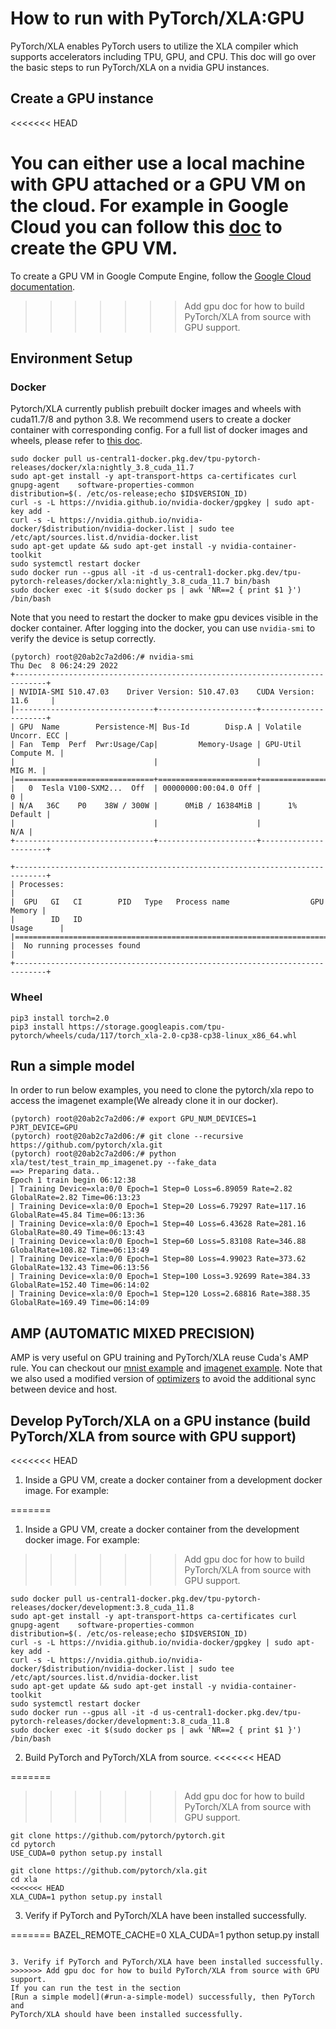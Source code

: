 # How to run with PyTorch/XLA:GPU

PyTorch/XLA enables PyTorch users to utilize the XLA compiler which supports accelerators including TPU, GPU, and CPU. This doc will go over the basic steps to run PyTorch/XLA on a nvidia GPU instances.

## Create a GPU instance
<<<<<<< HEAD

You can either use a local machine with GPU attached or a GPU VM on the cloud. For example in Google Cloud you can follow this [doc](https://cloud.google.com/compute/docs/gpus/create-vm-with-gpus) to create the GPU VM.
=======
To create a GPU VM in Google Compute Engine, follow the [Google Cloud documentation](https://cloud.google.com/compute/docs/gpus/create-vm-with-gpus).

>>>>>>> Add gpu doc for how to build PyTorch/XLA from source with GPU support.

## Environment Setup

### Docker
Pytorch/XLA currently publish prebuilt docker images and wheels with cuda11.7/8 and python 3.8. We recommend users to create a docker container with corresponding config. For a full list of docker images and wheels, please refer to [this doc](https://github.com/pytorch/xla#available-docker-images-and-wheels).
```
sudo docker pull us-central1-docker.pkg.dev/tpu-pytorch-releases/docker/xla:nightly_3.8_cuda_11.7
sudo apt-get install -y apt-transport-https ca-certificates curl gnupg-agent    software-properties-common
distribution=$(. /etc/os-release;echo $ID$VERSION_ID)
curl -s -L https://nvidia.github.io/nvidia-docker/gpgkey | sudo apt-key add -
curl -s -L https://nvidia.github.io/nvidia-docker/$distribution/nvidia-docker.list | sudo tee /etc/apt/sources.list.d/nvidia-docker.list
sudo apt-get update && sudo apt-get install -y nvidia-container-toolkit
sudo systemctl restart docker
sudo docker run --gpus all -it -d us-central1-docker.pkg.dev/tpu-pytorch-releases/docker/xla:nightly_3.8_cuda_11.7 bin/bash
sudo docker exec -it $(sudo docker ps | awk 'NR==2 { print $1 }') /bin/bash
```

Note that you need to restart the docker to make gpu devices visible in the docker container. After logging into the docker, you can use `nvidia-smi` to verify the device is setup correctly.

```
(pytorch) root@20ab2c7a2d06:/# nvidia-smi
Thu Dec  8 06:24:29 2022
+-----------------------------------------------------------------------------+
| NVIDIA-SMI 510.47.03    Driver Version: 510.47.03    CUDA Version: 11.6     |
|-------------------------------+----------------------+----------------------+
| GPU  Name        Persistence-M| Bus-Id        Disp.A | Volatile Uncorr. ECC |
| Fan  Temp  Perf  Pwr:Usage/Cap|         Memory-Usage | GPU-Util  Compute M. |
|                               |                      |               MIG M. |
|===============================+======================+======================|
|   0  Tesla V100-SXM2...  Off  | 00000000:00:04.0 Off |                    0 |
| N/A   36C    P0    38W / 300W |      0MiB / 16384MiB |      1%      Default |
|                               |                      |                  N/A |
+-------------------------------+----------------------+----------------------+

+-----------------------------------------------------------------------------+
| Processes:                                                                  |
|  GPU   GI   CI        PID   Type   Process name                  GPU Memory |
|        ID   ID                                                   Usage      |
|=============================================================================|
|  No running processes found                                                 |
+-----------------------------------------------------------------------------+

```

### Wheel
```
pip3 install torch=2.0
pip3 install https://storage.googleapis.com/tpu-pytorch/wheels/cuda/117/torch_xla-2.0-cp38-cp38-linux_x86_64.whl
```

## Run a simple model
In order to run below examples, you need to clone the pytorch/xla repo to access the imagenet example(We already clone it in our docker).

```
(pytorch) root@20ab2c7a2d06:/# export GPU_NUM_DEVICES=1 PJRT_DEVICE=GPU
(pytorch) root@20ab2c7a2d06:/# git clone --recursive https://github.com/pytorch/xla.git
(pytorch) root@20ab2c7a2d06:/# python xla/test/test_train_mp_imagenet.py --fake_data
==> Preparing data..
Epoch 1 train begin 06:12:38
| Training Device=xla:0/0 Epoch=1 Step=0 Loss=6.89059 Rate=2.82 GlobalRate=2.82 Time=06:13:23
| Training Device=xla:0/0 Epoch=1 Step=20 Loss=6.79297 Rate=117.16 GlobalRate=45.84 Time=06:13:36
| Training Device=xla:0/0 Epoch=1 Step=40 Loss=6.43628 Rate=281.16 GlobalRate=80.49 Time=06:13:43
| Training Device=xla:0/0 Epoch=1 Step=60 Loss=5.83108 Rate=346.88 GlobalRate=108.82 Time=06:13:49
| Training Device=xla:0/0 Epoch=1 Step=80 Loss=4.99023 Rate=373.62 GlobalRate=132.43 Time=06:13:56
| Training Device=xla:0/0 Epoch=1 Step=100 Loss=3.92699 Rate=384.33 GlobalRate=152.40 Time=06:14:02
| Training Device=xla:0/0 Epoch=1 Step=120 Loss=2.68816 Rate=388.35 GlobalRate=169.49 Time=06:14:09
```
## AMP (AUTOMATIC MIXED PRECISION)
AMP is very useful on GPU training and PyTorch/XLA reuse Cuda's AMP rule. You can checkout our [mnist example](https://github.com/pytorch/xla/blob/master/test/test_train_mp_mnist_amp.py) and [imagenet example](https://github.com/pytorch/xla/blob/master/test/test_train_mp_imagenet_amp.py). Note that we also used a modified version of [optimizers](https://github.com/pytorch/xla/tree/master/torch_xla/amp/syncfree) to avoid the additional sync between device and host.

## Develop PyTorch/XLA on a GPU instance (build PyTorch/XLA from source with GPU support)

<<<<<<< HEAD
1. Inside a GPU VM, create a docker container from a development docker image. For example:

=======
1. Inside a GPU VM, create a docker container from the development docker image. For example:
>>>>>>> Add gpu doc for how to build PyTorch/XLA from source with GPU support.
```
sudo docker pull us-central1-docker.pkg.dev/tpu-pytorch-releases/docker/development:3.8_cuda_11.8
sudo apt-get install -y apt-transport-https ca-certificates curl gnupg-agent    software-properties-common
distribution=$(. /etc/os-release;echo $ID$VERSION_ID)
curl -s -L https://nvidia.github.io/nvidia-docker/gpgkey | sudo apt-key add -
curl -s -L https://nvidia.github.io/nvidia-docker/$distribution/nvidia-docker.list | sudo tee /etc/apt/sources.list.d/nvidia-docker.list
sudo apt-get update && sudo apt-get install -y nvidia-container-toolkit
sudo systemctl restart docker
sudo docker run --gpus all -it -d us-central1-docker.pkg.dev/tpu-pytorch-releases/docker/development:3.8_cuda_11.8
sudo docker exec -it $(sudo docker ps | awk 'NR==2 { print $1 }') /bin/bash
```

2. Build PyTorch and PyTorch/XLA from source.
<<<<<<< HEAD

=======
>>>>>>> Add gpu doc for how to build PyTorch/XLA from source with GPU support.
```
git clone https://github.com/pytorch/pytorch.git
cd pytorch
USE_CUDA=0 python setup.py install

git clone https://github.com/pytorch/xla.git
cd xla
<<<<<<< HEAD
XLA_CUDA=1 python setup.py install
```

3. Verify if PyTorch and PyTorch/XLA have been installed successfully.

=======
BAZEL_REMOTE_CACHE=0 XLA_CUDA=1 python setup.py install
```

3. Verify if PyTorch and PyTorch/XLA have been installed successfully.
>>>>>>> Add gpu doc for how to build PyTorch/XLA from source with GPU support.
If you can run the test in the section
[Run a simple model](#run-a-simple-model) successfully, then PyTorch and
PyTorch/XLA should have been installed successfully.
